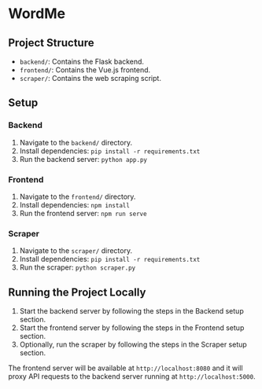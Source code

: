 # WordMe

## Project Structure

- `backend/`: Contains the Flask backend.
- `frontend/`: Contains the Vue.js frontend.
- `scraper/`: Contains the web scraping script.

## Setup

### Backend

1. Navigate to the `backend/` directory.
2. Install dependencies: `pip install -r requirements.txt`
3. Run the backend server: `python app.py`

### Frontend

1. Navigate to the `frontend/` directory.
2. Install dependencies: `npm install`
3. Run the frontend server: `npm run serve`

### Scraper

1. Navigate to the `scraper/` directory.
2. Install dependencies: `pip install -r requirements.txt`
3. Run the scraper: `python scraper.py`

## Running the Project Locally

1. Start the backend server by following the steps in the Backend setup section.
2. Start the frontend server by following the steps in the Frontend setup section.
3. Optionally, run the scraper by following the steps in the Scraper setup section.

The frontend server will be available at `http://localhost:8080` and it will proxy API requests to the backend server running at `http://localhost:5000`.